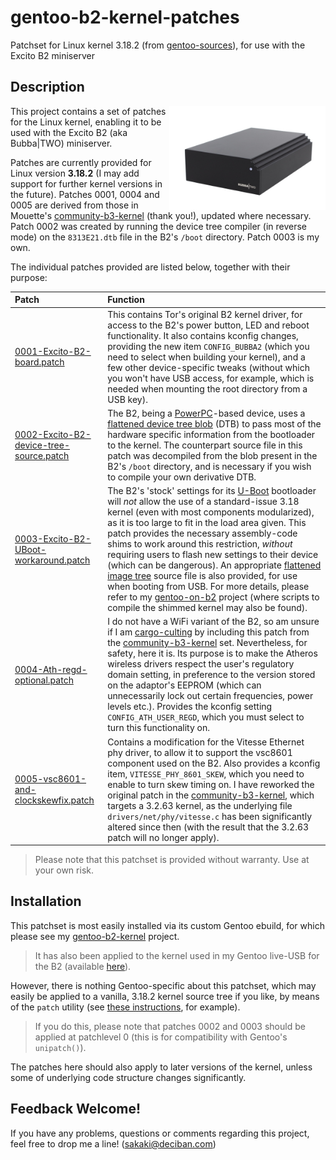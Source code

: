 # gentoo-b2-kernel-patches
Patchset for Linux kernel 3.18.2 (from [gentoo-sources](https://wiki.gentoo.org/wiki/Kernel/Overview#General_purpose:_gentoo-sources)), for use with the Excito B2 miniserver

## Description

<img src="https://raw.githubusercontent.com/sakaki-/resources/master/excito/b2/Excito_b2.jpg" alt="Excito B2, aka Bubba|TWO" width="250px" align="right"/>
This project contains a set of patches for the Linux kernel, enabling it to be used with the Excito B2 (aka Bubba|TWO) miniserver.

Patches are currently provided for Linux version **3.18.2** (I may add support for further kernel versions in the future). Patches 0001, 0004 and 0005 are derived from those in Mouette's [community-b3-kernel](https://github.com/Excito/community-b3-kernel/tree/master/debian/patches) (thank you!), updated where necessary. Patch 0002 was created by running the device tree compiler (in reverse mode) on the `8313E21.dtb` file in the B2's `/boot` directory. Patch 0003 is my own.

The individual patches provided are listed below, together with their purpose:

Patch | Function
:--- | :---
[0001-Excito-B2-board.patch](https://github.com/sakaki-/gentoo-b2-kernel-patches/blob/master/0001-Excito-B2-board.patch) | This contains Tor's original B2 kernel driver, for access to the B2's power button, LED and reboot functionality. It also contains kconfig changes, providing the new item `CONFIG_BUBBA2` (which you need to select when building your kernel), and a few other device-specific tweaks (without which you won't have USB access, for example, which is needed when mounting the root directory from a USB key).
[0002-Excito-B2-device-tree-source.patch](https://github.com/sakaki-/gentoo-b2-kernel-patches/blob/master/0002-Excito-B2-device-tree-source.patch) | The B2, being a [PowerPC](https://en.wikipedia.org/wiki/PowerPC)-based device, uses a [flattened device tree blob](http://events.linuxfoundation.org/sites/events/files/slides/petazzoni-device-tree-dummies.pdf) (DTB) to pass most of the hardware specific information from the bootloader to the kernel. The counterpart source file in this patch was decompiled from the blob present in the B2's `/boot` directory, and is necessary if you wish to compile your own derivative DTB.
[0003-Excito-B2-UBoot-workaround.patch](https://github.com/sakaki-/gentoo-b2-kernel-patches/blob/master/0003-Excito-B2-UBoot-workaround.patch) | The B2's 'stock' settings for its [U-Boot](http://www.denx.de/wiki/U-Boot) bootloader will *not* allow the use of a standard-issue 3.18 kernel (even with most components modularized), as it is too large to fit in the load area given. This patch provides the necessary assembly-code shims to work around this restriction, *without* requiring users to flash new settings to their device (which can be dangerous). An appropriate [flattened image tree](http://www.denx.de/wiki/pub/U-Boot/Documentation/multi_image_booting_scenarios.pdf) source file is also provided, for use when booting from USB. For more details, please refer to my [gentoo-on-b2](https://github.com/sakaki-/gentoo-on-b2) project (where scripts to compile the shimmed kernel may also be found).
[0004-Ath-regd-optional.patch](https://github.com/sakaki-/gentoo-b2-kernel-patches/blob/master/0004-Ath-regd-optional.patch) | I do not have a WiFi variant of the B2, so am unsure if I am [cargo-culting](https://en.wikipedia.org/wiki/Cargo_cult_programming) by including this patch from the [community-b3-kernel](https://github.com/Excito/community-b3-kernel/tree/master/debian/patches) set. Nevertheless, for safety, here it is. Its purpose is to make the Atheros wireless drivers respect the user's regulatory domain setting, in preference to the version stored on the adaptor's EEPROM (which can unnecessarily lock out certain frequencies, power levels etc.). Provides the kconfig setting `CONFIG_ATH_USER_REGD`, which you must select to turn this functionality on.
[0005-vsc8601-and-clockskewfix.patch](https://github.com/sakaki-/gentoo-b2-kernel-patches/blob/master/0004-Ath-regd-optional.patch) | Contains a modification for the Vitesse Ethernet phy driver, to allow it to support the vsc8601 component used on the B2. Also provides a kconfig item, `VITESSE_PHY_8601_SKEW`, which you need to enable to turn skew timing on. I have reworked the original patch in the [community-b3-kernel](https://github.com/Excito/community-b3-kernel/tree/master/debian/patches), which targets a 3.2.63 kernel, as the underlying file `drivers/net/phy/vitesse.c` has been significantly altered since then (with the result that the 3.2.63 patch will no longer apply).

> Please note that this patchset is provided without warranty. Use at your own risk.

## Installation

This patchset is most easily installed via its custom Gentoo ebuild, for which please see my [gentoo-b2-kernel](https://github.com/sakaki-/gentoo-b2-kernel) project.

> It has also been applied to the kernel used in my Gentoo live-USB for the B2 (available [here](https://github.com/sakaki-/gentoo-on-b2)).

However, there is nothing Gentoo-specific about this patchset, which may easily be applied to a vanilla, 3.18.2 kernel source tree if you like, by means of the `patch` utility (see [these instructions](http://superuser.com/questions/324968/how-do-i-apply-a-patch-to-my-linux-kernel), for example).

> If you do this, please note that patches 0002 and 0003 should be applied at patchlevel 0 (this is for compatibility with Gentoo's `unipatch()`).

The patches here should also apply to later versions of the kernel, unless some of underlying code structure changes significantly.

## Feedback Welcome!

If you have any problems, questions or comments regarding this project, feel free to drop me a line! (sakaki@deciban.com)

